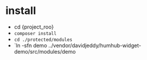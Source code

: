 install
=======

 * cd {project_roo}
 * `composer install`
 * `cd ./protected/modules`
 * `ln -sfn demo ../vendor/davidjeddy/humhub-widget-demo/src/modules/demo